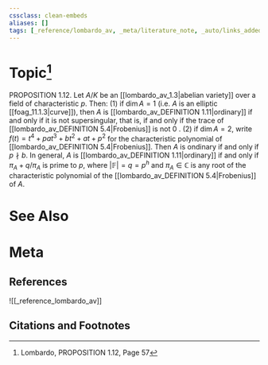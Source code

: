 ```yaml
---
cssclass: clean-embeds
aliases: []
tags: [_reference/lombardo_av, _meta/literature_note, _auto/links_added, _meta/TODO/change_title, _meta/definition]
---
```

# Topic[^1]
PROPOSITION 1.12. Let $A / K$ be an [[lombardo_av_1.3|abelian variety]] over a field of characteristic $p$. Then:
(1) if $\operatorname{dim} A=1$ (i.e. $A$ is an elliptic [[foag_11.1.3|curve]]), then $A$ is [[lombardo_av_DEFINITION 1.11|ordinary]] if and only if it is not supersingular, that is, if and only if the trace of [[lombardo_av_DEFINITION 5.4|Frobenius]] is not 0 .
(2) if $\operatorname{dim} A=2$, write $f(t)=t^{4}+p a t^{3}+b t^{2}+a t+p^{2}$ for the characteristic polynomial of [[lombardo_av_DEFINITION 5.4|Frobenius]]. Then $A$ is ondinary if and only if $p \nmid b$.
In general, $A$ is [[lombardo_av_DEFINITION 1.11|ordinary]] if and only if $\pi_{A}+q / \pi_{A}$ is prime to $p$, where $|\mathbb{F}|=q=p^{h}$ and $\pi_{A} \in \mathbb{C}$ is any root of the characteristic polynomial of the [[lombardo_av_DEFINITION 5.4|Frobenius]] of $A$.


# See Also

# Meta
## References
![[_reference_lombardo_av]]

## Citations and Footnotes
[^1]: Lombardo, PROPOSITION 1.12, Page 57
